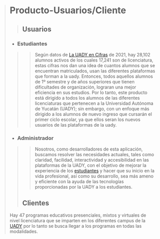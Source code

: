 > # Producto-Usuarios/Cliente
>  
>   
> >## Usuarios
> - ### Estudiantes
>>> Según datos de [ La UADY en Cifras](https://portalinsitucionalsa.blob.core.windows.net/cms/principal/documentos/UADY-Cifras.pdf) de 2021, hay 28,102 alumnos activos de los cuales 17,241 son de licenciatura, estas cifras nos dan una idea de cuantos alumnos que se encuentran matriculados, usan las diferentes plataformas que forman a la uady. Entonces, todos aquellos alumnos de 1º semestre y de años superiores que tienen dificultades de organización, lograran una mejor eficiencia en sus estudios.
> Por lo tanto, este producto está dirigido a todos los alumnos de las diferentes licenciaturas que pertenecen a la Universidad Autónoma de Yucatán (UADY); sin embargo, con un enfoque más dirigido a los alumnos de nuevo ingreso que cursarán el primer ciclo escolar, ya que ellos seran los nuevos usuarios de las plataformas de la uady.
> - ### Administrador
>>> Nosotros, como desarrolladores de esta aplicación, buscamos resolver las necesidades actuales, tales como claridad, facilidad, interactividad y accesibilidad en las plataformas de la UADY, con el objetivo de mejorar la experiencia de los [estudiantes](https://github.com/Ozia112/Team-2-FSE-repo/edit/TM-07-branch/B_task/Definition%20of%20users-clients%20(esp)1.1.md#estudiantes) y hacer que su inicio en la vida profesional, así como su desarrollo, sea más ameno y eficiente con la ayuda de las tecnologías proporcionadas por la UADY a los estudiantes.
>>> 
>>##  Clientes 
>Hay 47 programas educativos presenciales, mixtos y virtuales de nivel licenciatura que se imparten en los diferentes campus de la [UADY](https://uady.mx/ofertaeducativa/licenciatura) por lo tanto se busca llegar a los programas en todas las modalidades.
>
